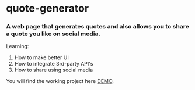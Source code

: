 # quote-generator
### A web page that generates quotes and also allows you to share a quote you like on social media.

Learning:
1. How to make better UI
2. How to integrate 3rd-party API's
3. How to share using social media

You will find the working project here [DEMO](https://isumangupta.github.io/quote-generator/).
